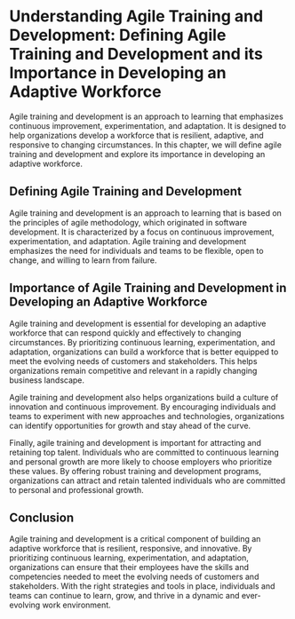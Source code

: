 Understanding Agile Training and Development: Defining Agile Training and Development and its Importance in Developing an Adaptive Workforce
============================================================================================================================================

Agile training and development is an approach to learning that emphasizes continuous improvement, experimentation, and adaptation. It is designed to help organizations develop a workforce that is resilient, adaptive, and responsive to changing circumstances. In this chapter, we will define agile training and development and explore its importance in developing an adaptive workforce.

Defining Agile Training and Development
---------------------------------------

Agile training and development is an approach to learning that is based on the principles of agile methodology, which originated in software development. It is characterized by a focus on continuous improvement, experimentation, and adaptation. Agile training and development emphasizes the need for individuals and teams to be flexible, open to change, and willing to learn from failure.

Importance of Agile Training and Development in Developing an Adaptive Workforce
--------------------------------------------------------------------------------

Agile training and development is essential for developing an adaptive workforce that can respond quickly and effectively to changing circumstances. By prioritizing continuous learning, experimentation, and adaptation, organizations can build a workforce that is better equipped to meet the evolving needs of customers and stakeholders. This helps organizations remain competitive and relevant in a rapidly changing business landscape.

Agile training and development also helps organizations build a culture of innovation and continuous improvement. By encouraging individuals and teams to experiment with new approaches and technologies, organizations can identify opportunities for growth and stay ahead of the curve.

Finally, agile training and development is important for attracting and retaining top talent. Individuals who are committed to continuous learning and personal growth are more likely to choose employers who prioritize these values. By offering robust training and development programs, organizations can attract and retain talented individuals who are committed to personal and professional growth.

Conclusion
----------

Agile training and development is a critical component of building an adaptive workforce that is resilient, responsive, and innovative. By prioritizing continuous learning, experimentation, and adaptation, organizations can ensure that their employees have the skills and competencies needed to meet the evolving needs of customers and stakeholders. With the right strategies and tools in place, individuals and teams can continue to learn, grow, and thrive in a dynamic and ever-evolving work environment.
